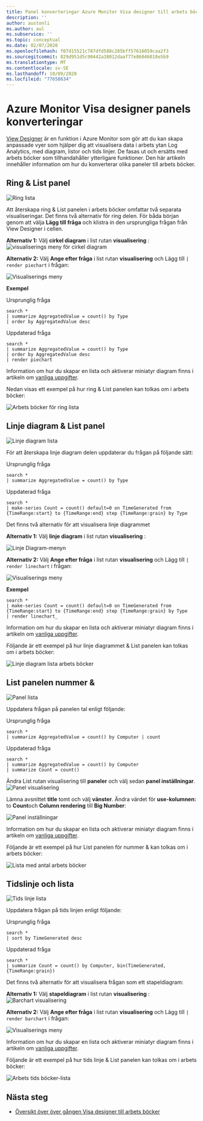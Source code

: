 ```yaml
---
title: Panel konverteringar Azure Monitor Visa designer till arbets böcker
description: ''
author: austonli
ms.author: aul
ms.subservice: ''
ms.topic: conceptual
ms.date: 02/07/2020
ms.openlocfilehash: f07d15521c787dfd588c285bff57616059caa2f3
ms.sourcegitcommit: 829d951d5c90442a38012daaf77e86046018e5b9
ms.translationtype: MT
ms.contentlocale: sv-SE
ms.lasthandoff: 10/09/2020
ms.locfileid: "77658634"
---
```

# <a name="azure-monitor-view-designer-tile-conversions"></a>Azure Monitor Visa designer panels konverteringar
[View Designer](view-designer.md) är en funktion i Azure Monitor som gör att du kan skapa anpassade vyer som hjälper dig att visualisera data i arbets ytan Log Analytics, med diagram, listor och tids linjer. De fasas ut och ersätts med arbets böcker som tillhandahåller ytterligare funktioner. Den här artikeln innehåller information om hur du konverterar olika paneler till arbets böcker.

## <a name="donut--list-tile"></a>Ring & List panel

![Ring lista](media/view-designer-conversion-tiles/donut-list.png)

Att återskapa ring & List panelen i arbets böcker omfattar två separata visualiseringar. Det finns två alternativ för ring delen.
För båda början genom att välja **Lägg till fråga** och klistra in den ursprungliga frågan från View Designer i cellen.

**Alternativ 1:** Välj **cirkel diagram** i list rutan **visualisering** : ![ visualiserings meny för cirkel diagram](media/view-designer-conversion-tiles/pie-chart.png)

**Alternativ 2:** Välj **Ange efter fråga** i list rutan **visualisering** och Lägg till `| render piechart` i frågan:

 ![Visualiserings meny](media/view-designer-conversion-tiles/set-by-query.png)

**Exempel**

Ursprunglig fråga
```KQL
search * 
| summarize AggregatedValue = count() by Type 
| order by AggregatedValue desc
```

Uppdaterad fråga
```KQL
search * 
| summarize AggregatedValue = count() by Type 
| order by AggregatedValue desc 
| render piechart
```

Information om hur du skapar en lista och aktiverar miniatyr diagram finns i artikeln om [vanliga uppgifter](view-designer-conversion-tasks.md).

Nedan visas ett exempel på hur ring & List panelen kan tolkas om i arbets böcker:

![Arbets böcker för ring lista](media/view-designer-conversion-tiles/donut-workbooks.png)

## <a name="line-chart--list-tile"></a>Linje diagram & List panel
![Linje diagram lista](media/view-designer-conversion-tiles/line-list.png) 

För att återskapa linje diagram delen uppdaterar du frågan på följande sätt:

Ursprunglig fråga
```KQL
search * 
| summarize AggregatedValue = count() by Type
```

Uppdaterad fråga
```KQL
search * 
| make-series Count = count() default=0 on TimeGenerated from {TimeRange:start} to {TimeRange:end} step {TimeRange:grain} by Type
```

Det finns två alternativ för att visualisera linje diagrammet

**Alternativ 1:** Välj **linje diagram** i list rutan **visualisering** :
 
 ![Linje Diagram-menyn](media/view-designer-conversion-tiles/line-visualization.png)

**Alternativ 2:** Välj **Ange efter fråga** i list rutan **visualisering** och Lägg till `| render linechart` i frågan:

 ![Visualiserings meny](media/view-designer-conversion-tiles/set-by-query.png)

**Exempel**

```KQL
search * 
| make-series Count = count() default=0 on TimeGenerated from {TimeRange:start} to {TimeRange:end} step {TimeRange:grain} by Type 
| render linechart_
```

Information om hur du skapar en lista och aktiverar miniatyr diagram finns i artikeln om [vanliga uppgifter](view-designer-conversion-tasks.md).

Följande är ett exempel på hur linje diagrammet & List panelen kan tolkas om i arbets böcker:

![Linje diagram lista arbets böcker](media/view-designer-conversion-tiles/line-workbooks.png)

## <a name="number--list-tile"></a>List panelen nummer &

 ![Panel lista](media/view-designer-conversion-tiles/tile-list-example.png)

Uppdatera frågan på panelen tal enligt följande:

Ursprunglig fråga
```KQL
search * 
| summarize AggregatedValue = count() by Computer | count
```

Uppdaterad fråga
```KQL
search *
| summarize AggregatedValue = count() by Computer 
| summarize Count = count()
```

Ändra List rutan visualisering till **paneler** och välj sedan **panel inställningar**.
 ![Panel visualisering](media/view-designer-conversion-tiles/tile-visualization.png)

Lämna avsnittet **title** tomt och välj **vänster**. Ändra värdet för **use-kolumnen:** to **Count**och **Column rendering** till **Big Number**:

![Panel inställningar](media/view-designer-conversion-tiles/tile-settings.png)

 
Information om hur du skapar en lista och aktiverar miniatyr diagram finns i artikeln om [vanliga uppgifter](view-designer-conversion-tasks.md).

Följande är ett exempel på hur List panelen för nummer & kan tolkas om i arbets böcker:

![Lista med antal arbets böcker](media/view-designer-conversion-tiles/number-workbooks.png)

## <a name="timeline--list"></a>Tidslinje och lista

 ![Tids linje lista](media/view-designer-conversion-tiles/time-list.png)

Uppdatera frågan på tids linjen enligt följande:

Ursprunglig fråga
```KQL
search * 
| sort by TimeGenerated desc
```

Uppdaterad fråga
```KQL
search * 
| summarize Count = count() by Computer, bin(TimeGenerated,{TimeRange:grain})
```

Det finns två alternativ för att visualisera frågan som ett stapeldiagram:

**Alternativ 1:** Välj **stapeldiagram** i list rutan **visualisering** : ![ Barchart visualisering](media/view-designer-conversion-tiles/bar-visualization.png)
 
**Alternativ 2:** Välj **Ange efter fråga** i list rutan **visualisering** och Lägg till `| render barchart` i frågan:

 ![Visualiserings meny](media/view-designer-conversion-tiles/set-by-query.png)

 
Information om hur du skapar en lista och aktiverar miniatyr diagram finns i artikeln om [vanliga uppgifter](view-designer-conversion-tasks.md).

Följande är ett exempel på hur tids linje & List panelen kan tolkas om i arbets böcker:

![Arbets tids böcker-lista](media/view-designer-conversion-tiles/time-workbooks.png)

## <a name="next-steps"></a>Nästa steg

- [Översikt över över gången Visa designer till arbets böcker](view-designer-conversion-overview.md)
